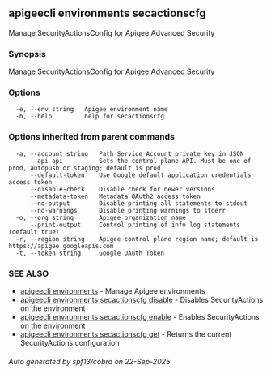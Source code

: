 ## apigeecli environments secactionscfg

Manage SecurityActionsConfig for Apigee Advanced Security

### Synopsis

Manage SecurityActionsConfig for Apigee Advanced Security

### Options

```
  -e, --env string   Apigee environment name
  -h, --help         help for secactionscfg
```

### Options inherited from parent commands

```
  -a, --account string   Path Service Account private key in JSON
      --api api          Sets the control plane API. Must be one of prod, autopush or staging; default is prod
      --default-token    Use Google default application credentials access token
      --disable-check    Disable check for newer versions
      --metadata-token   Metadata OAuth2 access token
      --no-output        Disable printing all statements to stdout
      --no-warnings      Disable printing warnings to stderr
  -o, --org string       Apigee organization name
      --print-output     Control printing of info log statements (default true)
  -r, --region string    Apigee control plane region name; default is https://apigee.googleapis.com
  -t, --token string     Google OAuth Token
```

### SEE ALSO

* [apigeecli environments](apigeecli_environments.md)	 - Manage Apigee environments
* [apigeecli environments secactionscfg disable](apigeecli_environments_secactionscfg_disable.md)	 - Disables SecurityActions on the environment
* [apigeecli environments secactionscfg enable](apigeecli_environments_secactionscfg_enable.md)	 - Enables SecurityActions on the environment
* [apigeecli environments secactionscfg get](apigeecli_environments_secactionscfg_get.md)	 - Returns the current SecurityActions configuration

###### Auto generated by spf13/cobra on 22-Sep-2025
